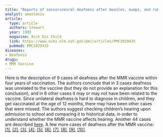 ```yaml
---
title: "Reports of sensorineural deafness after measles, mumps, and rubella immunization"
analyst: amantonio
article:
  type: article
  authors: Stewart
  year: 1993
  magazine: Arch Dis Child
  link: https://www.ncbi.nlm.nih.gov/pmc/articles/PMC1029435
  pubmed: PMC1029435
diseases:
- Deafness
drugs:
- MMR Vaccine
---
```


Here is the description of 9 cases of deafness after the MMR vaccine within four years of vaccination. The authors conclude that in 3 cases deafness was unrelated to the vaccine (but they do not provide an explanation for this conclusion), and in 6 other cases it may or may not have been related to the vaccine.
Since unilateral deafness is hard to diagnose in children, and they get vaccinated at the age of 12 months, there may have been other cases that were missed.
The authors suggest checking children’s hearing upon admission to school and comparing it to historical data, in order to understand whether the MMR vaccine affects hearing.
Another 44 cases are described [here](https://www.ncbi.nlm.nih.gov/pubmed/18255204).
A few more cases of deafness after the MMR vaccine: [[1]](https://www.ncbi.nlm.nih.gov/pmc/articles/PMC1833873), [[2]](http://www.nejm.org/doi/full/10.1056/NEJM199107113250217), [[3]](https://www.ncbi.nlm.nih.gov/pubmed/1960595), [[4]](https://www.ncbi.nlm.nih.gov/pubmed/9596372), [[5]](https://www.ncbi.nlm.nih.gov/pubmed/5033251), [[6]](https://www.ncbi.nlm.nih.gov/pubmed/2373602), [[7]](https://www.ncbi.nlm.nih.gov/pubmed/4093255), [[8]](https://www.ncbi.nlm.nih.gov/pubmed/15871835), [[9]](https://www.ncbi.nlm.nih.gov/pubmed/29993212), [[10]](http://www.huffingtonpost.co.uk/2012/09/05/mmr-vaccine-deafness_n_1856929.html).
